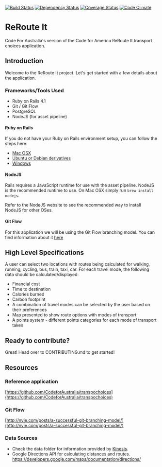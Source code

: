 [![Build Status](https://secure.travis-ci.org/CodeforAustralia/rerouteit.png?branch=develop)](http://travis-ci.org/CodeforAustralia/rerouteit?branch=develop) [![Dependency Status](https://gemnasium.com/CodeforAustralia/rerouteit.svg)](https://gemnasium.com/CodeforAustralia/rerouteit) [![Coverage Status](http://img.shields.io/coveralls/CodeforAustralia/rerouteit/develop.svg)](https://coveralls.io/r/CodeforAustralia/rerouteit?branch=develop) [![Code Climate](https://codeclimate.com/github/CodeforAustralia/rerouteit/badges/gpa.svg)](https://codeclimate.com/github/CodeforAustralia/rerouteit)

# ReRoute It

Code For Australia's version of the Code for America ReRoute It transport
choices application.

## Introduction

Welcome to the ReRoute It project. Let's get started with a few details about
the application.

### Frameworks/Tools Used

- Ruby on Rails 4.1
- Git / Git Flow
- PostgreSQL
- NodeJS (for asset pipeline)

#### Ruby on Rails

If you do not have your Ruby on Rails environment setup, you can follow the
steps here:

- [Mac OSX](https://gorails.com/setup/osx/)
- [Ubuntu or Debian derivatives](https://gorails.com/setup/ubuntu/)
- [Windows](http://railsftw.bryanbibat.net/)

#### NodeJS

Rails requires a JavaScript runtime for use with the asset pipeline. NodeJS is
the recommended runtime to use. On Mac OSX simply run `brew install nodejs`.

Refer to the NodeJS website to see the recommended way to install NodeJS for
other OSes.

#### Git Flow

For this application we will be using the Git Flow branching model. You can
find information about it
[here](http://nvie.com/posts/a-successful-git-branching-model/)

## High Level Specifications

A user can select two locations with routes being calculated for walking,
running, cycling, bus, train, taxi, car.  For each travel mode, the following
data should be calculated/displayed:
- Financial cost
- Time to destination
- Calories burned
- Carbon footprint
- A combination of travel modes can be selected by the user based on their
  preferences
- Map presented to show route options with modes of transport
- A points system - different points categories for each mode of transport
  taken

## Ready to contribute?

Great! Head over to CONTRIBUTING.md to get started!

## Resources

### Reference application
[https://github.com/CodeforAustralia/transpochoices](https://github.com/CodeforAustralia/transpochoices)

### Git Flow

[http://nvie.com/posts/a-successful-git-branching-model/](http://nvie.com/posts/a-successful-git-branching-model/)

### Data Sources
- Check the data folder for information provided by
  [Kinesis](http://www.kinesis.org/).
- Google Directions API for calculating distances and routes.
  https://developers.google.com/maps/documentation/directions/
